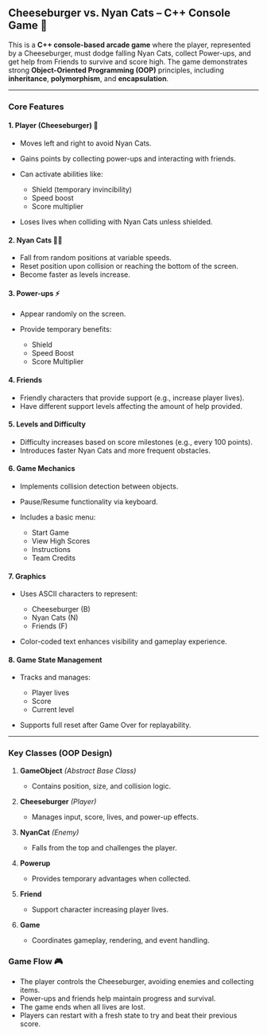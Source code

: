 ## Cheeseburger vs. Nyan Cats – C++ Console Game 🍔

This is a **C++ console-based arcade game** where the player, represented by a Cheeseburger, must dodge falling Nyan Cats, collect Power-ups, and get help from Friends to survive and score high. The game demonstrates strong **Object-Oriented Programming (OOP)** principles, including **inheritance**, **polymorphism**, and **encapsulation**.

---

### Core Features

#### 1. Player (Cheeseburger) 👤

* Moves left and right to avoid Nyan Cats.
* Gains points by collecting power-ups and interacting with friends.
* Can activate abilities like:

  * Shield (temporary invincibility)
  * Speed boost
  * Score multiplier
* Loses lives when colliding with Nyan Cats unless shielded.

#### 2. Nyan Cats 🐱‍👓

* Fall from random positions at variable speeds.
* Reset position upon collision or reaching the bottom of the screen.
* Become faster as levels increase.

#### 3. Power-ups ⚡

* Appear randomly on the screen.
* Provide temporary benefits:

  * Shield
  * Speed Boost
  * Score Multiplier

#### 4. Friends

* Friendly characters that provide support (e.g., increase player lives).
* Have different support levels affecting the amount of help provided.

#### 5. Levels and Difficulty

* Difficulty increases based on score milestones (e.g., every 100 points).
* Introduces faster Nyan Cats and more frequent obstacles.

#### 6. Game Mechanics

* Implements collision detection between objects.
* Pause/Resume functionality via keyboard.
* Includes a basic menu:

  * Start Game
  * View High Scores
  * Instructions
  * Team Credits

#### 7. Graphics

* Uses ASCII characters to represent:

  * Cheeseburger (B)
  * Nyan Cats (N)
  * Friends (F)
* Color-coded text enhances visibility and gameplay experience.

#### 8. Game State Management

* Tracks and manages:

  * Player lives
  * Score
  * Current level
* Supports full reset after Game Over for replayability.

---

### Key Classes (OOP Design)

1. **GameObject** *(Abstract Base Class)*

   * Contains position, size, and collision logic.

2. **Cheeseburger** *(Player)*

   * Manages input, score, lives, and power-up effects.

3. **NyanCat** *(Enemy)*

   * Falls from the top and challenges the player.

4. **Powerup**

   * Provides temporary advantages when collected.

5. **Friend**

   * Support character increasing player lives.

6. **Game**

   * Coordinates gameplay, rendering, and event handling.
### Game Flow 🎮

* The player controls the Cheeseburger, avoiding enemies and collecting items.
* Power-ups and friends help maintain progress and survival.
* The game ends when all lives are lost.
* Players can restart with a fresh state to try and beat their previous score.

